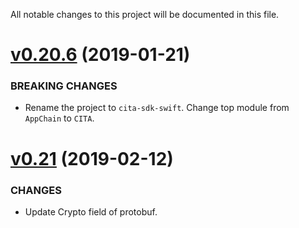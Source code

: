 All notable changes to this project will be documented in this file.

# [v0.20.6](https://github.com/cryptape/cita-sdk-swift/compare/v0.20.5...v0.20.6) (2019-01-21)

### BREAKING CHANGES

* Rename the project to `cita-sdk-swift`. Change top module from `AppChain` to `CITA`.


# [v0.21](https://github.com/cryptape/cita-sdk-swift/compare/v0.20.6...v0.21) (2019-02-12)

### CHANGES

* Update Crypto field of protobuf.
